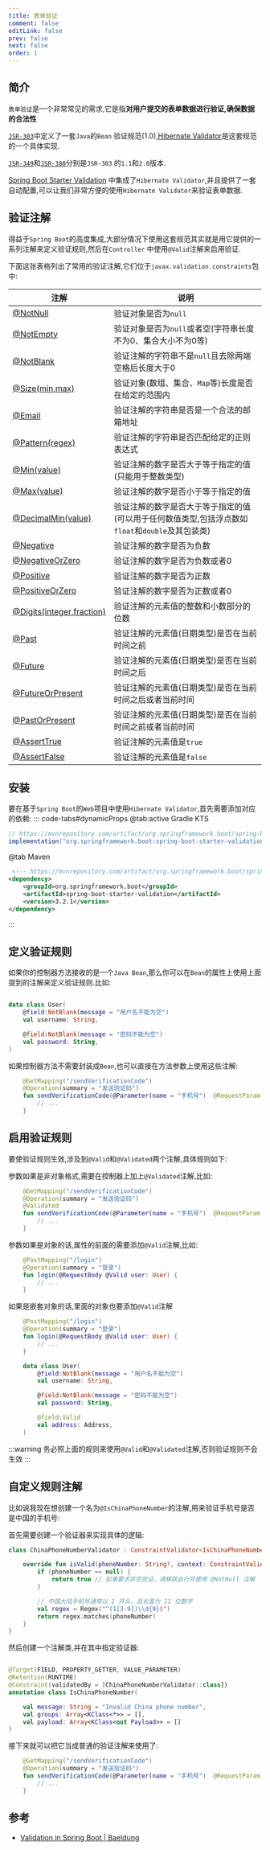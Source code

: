 ```yaml
---
title: 表单验证
comment: false
editLink: false
prev: false
next: false
order: 1
---
```


## 简介

`表单验证`是一个非常常见的需求,它是指**对用户提交的表单数据进行验证,确保数据的合法性**

[`JSR-303`](https://jcp.org/en/jsr/detail?id=303)中定义了一套`Java`的`Bean`
验证规范(1.0),[Hibernate Validator](https://hibernate.org/validator/)是这套规范的一个具体实现.

[`JSR-349`](https://jcp.org/en/jsr/detail?id=349)和[`JSR-380`](https://jcp.org/en/jsr/detail?id=380)分别是`JSR-303`
的`1.1`和`2.0`版本.

[Spring Boot Starter Validation](https://mvnrepository.com/artifact/org.springframework.boot/spring-boot-starter-validation/3.2.1)
中集成了`Hibernate Validator`,并且提供了一套自动配置,可以让我们非常方便的使用`Hibernate Validator`来验证表单数据.

## 验证注解

得益于`Spring Boot`的高度集成,大部分情况下使用这套规范其实就是用它提供的一系列注解来定义验证规则,然后在`Controller`
中使用`@Valid`注解来启用验证.

下面这张表格列出了常用的验证注解,它们位于`javax.validation.constraints`包中:

| 注解                                                                                                                               | 说明                                                        |
|----------------------------------------------------------------------------------------------------------------------------------|-----------------------------------------------------------|
| [@NotNull](https://jakarta.ee/specifications/bean-validation/3.0/apidocs/jakarta/validation/constraints/notnull)                 | 验证对象是否为`null`                                             |
| [@NotEmpty](https://jakarta.ee/specifications/bean-validation/3.0/apidocs/jakarta/validation/constraints/notempty)               | 验证对象是否为`null`或者空(字符串长度不为0、集合大小不为0等)                       |
| [@NotBlank](https://jakarta.ee/specifications/bean-validation/3.0/apidocs/jakarta/validation/constraints/notblank)               | 验证注解的字符串不是`null`且去除两端空格后长度大于0                             |
| [@Size(min,max)](https://jakarta.ee/specifications/bean-validation/3.0/apidocs/jakarta/validation/constraints/size)              | 验证对象(数组、集合、`Map`等)长度是否在给定的范围内                             |
| [@Email](https://jakarta.ee/specifications/bean-validation/3.0/apidocs/jakarta/validation/constraints/email)                     | 验证注解的字符串是否是一个合法的邮箱地址                                      |
| [@Pattern(regex)](https://jakarta.ee/specifications/bean-validation/3.0/apidocs/jakarta/validation/constraints/pattern)          | 验证注解的字符串是否匹配给定的正则表达式                                      |
| [@Min(value)](https://jakarta.ee/specifications/bean-validation/3.0/apidocs/jakarta/validation/constraints/min)                  | 验证注解的数字是否大于等于指定的值(只能用于整数类型)                               |
| [@Max(value)](https://jakarta.ee/specifications/bean-validation/3.0/apidocs/jakarta/validation/constraints/max)                  | 验证注解的数字是否小于等于指定的值                                         |
| [@DecimalMin(value)](https://jakarta.ee/specifications/bean-validation/3.0/apidocs/jakarta/validation/constraints/decimalmin)    | 验证注解的数字是否大于等于指定的值(可以用于任何数值类型,包括浮点数如`float`和`double`及其包装类) |
| [@Negative](https://jakarta.ee/specifications/bean-validation/3.0/apidocs/jakarta/validation/constraints/negative)               | 验证注解的数字是否为负数                                              |
| [@NegativeOrZero](https://jakarta.ee/specifications/bean-validation/3.0/apidocs/jakarta/validation/constraints/negativeorzero)   | 验证注解的数字是否为负数或者0                                           |
| [@Positive](https://jakarta.ee/specifications/bean-validation/3.0/apidocs/jakarta/validation/constraints/positive)               | 验证注解的数字是否为正数                                              |
| [@PositiveOrZero](https://jakarta.ee/specifications/bean-validation/3.0/apidocs/jakarta/validation/constraints/positiveorzero)   | 验证注解的数字是否为正数或者0                                           |
| [@Digits(integer,fraction)](https://jakarta.ee/specifications/bean-validation/3.0/apidocs/jakarta/validation/constraints/digits) | 验证注解的元素值的整数和小数部分的位数                                       |
| [@Past](https://jakarta.ee/specifications/bean-validation/3.0/apidocs/jakarta/validation/constraints/past)                       | 验证注解的元素值(日期类型)是否在当前时间之前                                   |
| [@Future](https://jakarta.ee/specifications/bean-validation/3.0/apidocs/jakarta/validation/constraints/future)                   | 验证注解的元素值(日期类型)是否在当前时间之后                                   |
| [@FutureOrPresent](https://jakarta.ee/specifications/bean-validation/3.0/apidocs/jakarta/validation/constraints/futureorpresent) | 验证注解的元素值(日期类型)是否在当前时间之后或者当前时间                             |
| [@PastOrPresent](https://jakarta.ee/specifications/bean-validation/3.0/apidocs/jakarta/validation/constraints/pastorpresent)     | 验证注解的元素值(日期类型)是否在当前时间之前或者当前时间                             |
| [@AssertTrue](https://jakarta.ee/specifications/bean-validation/3.0/apidocs/jakarta/validation/constraints/true)                 | 验证注解的元素值是`true`                                           |
| [@AssertFalse](https://jakarta.ee/specifications/bean-validation/3.0/apidocs/jakarta/validation/constraints/false)               | 验证注解的元素值是`false`                                          |

## 安装

要在基于`Spring Boot`的`Web`项目中使用`Hibernate Validator`,首先需要添加对应的依赖:
::: code-tabs#dynamicProps
@tab:active Gradle KTS

```gradle
// https://mvnrepository.com/artifact/org.springframework.boot/spring-boot-starter-validation
implementation("org.springframework.boot:spring-boot-starter-validation:3.2.1")

```

@tab Maven

```xml
 <!-- https://mvnrepository.com/artifact/org.springframework.boot/spring-boot-starter-validation -->
<dependency>
    <groupId>org.springframework.boot</groupId>
    <artifactId>spring-boot-starter-validation</artifactId>
    <version>3.2.1</version>
</dependency>

```

:::


## 定义验证规则

如果你的控制器方法接收的是一个`Java Bean`,那么你可以在`Bean`的属性上使用上面提到的注解来定义验证规则.比如:

```kotlin

data class User(
    @field:NotBlank(message = "用户名不能为空")
    val username: String,

    @field:NotBlank(message = "密码不能为空")
    val password: String,
)

```

如果控制器方法不需要封装成`Bean`,也可以直接在方法参数上使用这些注解:

```kotlin
    @GetMapping("/sendVerificationCode")
    @Operation(summary = "发送验证码")
    fun sendVerificationCode(@Parameter(name = "手机号")  @RequestParam @NotBlank(message = "手机号不能为空") phone: String) {
        // ...
    }

```

## 启用验证规则

要使验证规则生效,涉及到`@Valid`和`@Validated`两个注解,具体规则如下:


参数如果是非对象格式,需要在控制器上加上`@Validated`注解,比如:

```kotlin
    @GetMapping("/sendVerificationCode")
    @Operation(summary = "发送验证码")
    @Validated
    fun sendVerificationCode(@Parameter(name = "手机号")  @RequestParam @NotBlank(message = "手机号不能为空") phone: String) {
        // ...
    }

```

参数如果是对象的话,属性的前面的需要添加`@Valid`注解,比如:

```kotlin
    @PostMapping("/login")
    @Operation(summary = "登录")
    fun login(@RequestBody @Valid user: User) {
        // ...
    }

```

如果是嵌套对象的话,里面的对象也要添加`@Valid`注解

```kotlin
    @PostMapping("/login")
    @Operation(summary = "登录")
    fun login(@RequestBody @Valid user: User) {
        // ...
    }

    data class User(
        @field:NotBlank(message = "用户名不能为空")
        val username: String,

        @field:NotBlank(message = "密码不能为空")
        val password: String,

        @field:Valid
        val address: Address,
    )
```

:::warning
务必照上面的规则来使用`@Valid`和`@Validated`注解,否则验证规则不会生效
:::

## 自定义规则注解

比如说我现在想创建一个名为`@IsChinaPhoneNumber`的注解,用来验证手机号是否是中国的手机号:

首先需要创建一个验证器来实现具体的逻辑:

```kotlin
class ChinaPhoneNumberValidator : ConstraintValidator<IsChinaPhoneNumber, String> {

    override fun isValid(phoneNumber: String?, context: ConstraintValidatorContext): Boolean {
        if (phoneNumber == null) {
            return true // 如果要求非空验证，请移除此行并使用 @NotNull 注解
        }

        // 中国大陆手机号通常以 1 开头，且长度为 11 位数字
        val regex = Regex("^(1[3-9])\\d{9}$")
        return regex.matches(phoneNumber)
    }
}

```

然后创建一个注解类,并在其中指定验证器:

```kotlin

@Target(FIELD, PROPERTY_GETTER, VALUE_PARAMETER)
@Retention(RUNTIME)
@Constraint(validatedBy = [ChinaPhoneNumberValidator::class])
annotation class IsChinaPhoneNumber(

    val message: String = "Invalid China phone number",
    val groups: Array<KClass<*>> = [],
    val payload: Array<KClass<out Payload>> = []
)
```

接下来就可以把它当成普通的验证注解来使用了:

```kotlin
    @GetMapping("/sendVerificationCode")
    @Operation(summary = "发送验证码")
    fun sendVerificationCode(@Parameter(name = "手机号")  @RequestParam @IsChinaPhoneNumber(message = "手机号格式不正确") phone: String) {
        // ...
    }

```

## 参考

* [Validation in Spring Boot | Baeldung](https://www.baeldung.com/spring-boot-bean-validation)
